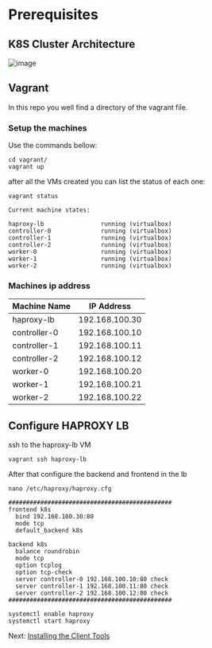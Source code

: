 # Prerequisites

## K8S Cluster Architecture

![image](https://user-images.githubusercontent.com/38728584/235473544-2480b964-a03c-45a2-975e-d78ab432900b.png)

## Vagrant

In this repo you well find a directory of the vagrant file.

### Setup the machines

Use the commands bellow:

```
cd vagrant/
vagrant up
```
after all the VMs created you can list the status of each one:

```
vagrant status

Current machine states:

haproxy-lb                running (virtualbox)
controller-0              running (virtualbox)
controller-1              running (virtualbox)
controller-2              running (virtualbox)
worker-0                  running (virtualbox)
worker-1                  running (virtualbox)
worker-2                  running (virtualbox)
```

### Machines ip address

| Machine Name  | IP Address      |
|---------------|-----------------|
| haproxy-lb    | 192.168.100.30  |
| controller-0  | 192.168.100.10  |
| controller-1  | 192.168.100.11  |
| controller-2  | 192.168.100.12  |
| worker-0      | 192.168.100.20  |
| worker-1      | 192.168.100.21  |
| worker-2      | 192.168.100.22  |


## Configure HAPROXY LB

ssh to the haproxy-lb VM
```
vagrant ssh haproxy-lb
```
After that configure the backend and frontend in the lb

```
nano /etc/haproxy/haproxy.cfg

##############################################
frontend k8s
  bind 192.168.100.30:80
  mode tcp
  default_backend k8s

backend k8s
  balance roundrobin
  mode tcp
  option tcplog
  option tcp-check
  server controller-0 192.168.100.10:80 check
  server controller-1 192.168.100.11:80 check
  server controller-2 192.168.100.12:80 check
##############################################

systemctl enable haproxy
systemctl start haproxy
```

Next: [Installing the Client Tools](02-client-tools.md)
